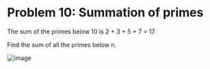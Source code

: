 # Problem 10: Summation of primes

The sum of the primes below 10 is 2 + 3 + 5 + 7 = 17.

Find the sum of all the primes below n.

![image](https://user-images.githubusercontent.com/102738785/222564880-7f473617-c3b0-4dc6-840b-618ec3dde3d4.png)
